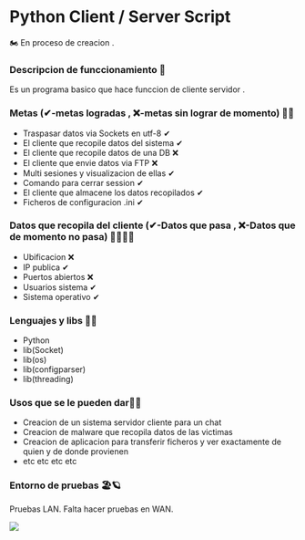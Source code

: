 # Python Client / Server Script
🏍 En proceso de creacion .

### Descripcion de funccionamiento 🚂
Es un programa basico que hace funccion de cliente servidor .

### Metas (✔-metas logradas , ❌-metas sin lograr de momento) 🐱‍👤
* Traspasar datos via Sockets en utf-8 ✔
* El cliente que recopile datos del sistema ✔
* El cliente que recopile datos de una DB ❌
* El cliente que envie datos via FTP ❌
* Multi sesiones y visualizacion de ellas ✔
* Comando para cerrar session ✔
* El cliente que almacene los datos recopilados ✔
* Ficheros de configuracion .ini ✔

### Datos que recopila del cliente (✔-Datos que pasa , ❌-Datos que de momento no pasa) 🐱‍🏍🐱‍👤
* Ubificacion ❌
* IP publica ✔
* Puertos abiertos ❌
* Usuarios sistema ✔
* Sistema operativo ✔

### Lenguajes y libs 🐱‍🏍
* Python
* lib(Socket)
* lib(os)
* lib(configparser)
* lib(threading)

### Usos que se le pueden dar🚦🌌
* Creacion de un sistema servidor cliente para un chat 
* Creacion de malware que recopila datos de las victimas
* Creacion de aplicacion para transferir ficheros y ver exactamente de quien y de donde provienen
* etc etc etc etc

### Entorno de pruebas 🏖🪐
Pruebas LAN.
Falta hacer pruebas en WAN.


![](https://www.pngimg.com/uploads/madagascar_penguins/madagascar_penguins_PNG51.png)

